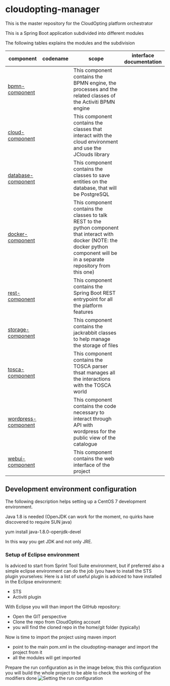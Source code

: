 # cloudopting-manager
This is the master repository for the CloudOpting platform orchestrator

This is a Spring Boot application subdivided into different modules

The following tables explains the modules and the subdivision

| component | codename | scope | interface documentation |
| --- | --- | --- | --- |
| [bpmn-component](https://github.com/CloudOpting/cloudopting-manager/tree/master/bpmn-component "bpmn-component") | | This component contains the BPMN engine, the processes and the related classes of the Activiti BPMN engine | |
| [cloud-component](https://github.com/CloudOpting/cloudopting-manager/tree/master/cloud-component "cloud-component") | | This component contains the classes that interact with the cloud environment and use the JClouds library | |
| [database-component](https://github.com/CloudOpting/cloudopting-manager/tree/master/database-component "database-component") | | This component contains the classes to save entities on the database, that will be PostgreSQL | |
| [docker-component](https://github.com/CloudOpting/cloudopting-manager/tree/master/docker-component "docker-component") | | This component contains the classes to talk REST to the python component that interact with docker (NOTE: the docker python component will be in a separate repository from this one) | |
| [rest-component](https://github.com/CloudOpting/cloudopting-manager/tree/master/rest-component "rest-component") | | This component contains the Spring Boot REST entrypoint for all the platform features | |
| [storage-component](https://github.com/CloudOpting/cloudopting-manager/tree/master/storage-component "storage-component") | | This component contains the jackrabbit classes to help manage the storage of files | |
| [tosca-component](https://github.com/CloudOpting/cloudopting-manager/tree/master/tosca-component "tosca-component") | | This component contains the TOSCA parser thsat manages all the interactions with the TOSCA world | |
| [wordpress-component](https://github.com/CloudOpting/cloudopting-manager/tree/master/wordpress-component "wordpress-component") | | This component contains the code necessary to interact through API with wordpress for the public view of the catalogue | |
| [webui-component](https://github.com/CloudOpting/cloudopting-manager/tree/master/webui-component "webui-component") | | This component contains the web interface of the project | |

## Development environment configuration
The following description helps setting up a CentOS 7 development environment.

Java 1.8 is needed (OpenJDK can work for the moment, no quirks have discovered to require SUN java)

yum install java-1.8.0-openjdk-devel

In this way you get JDK and not only JRE.

### Setup of Eclipse environment
Is adviced to start from Sprint Tool Suite environment, but if preferred also a simple eclipse environment can do the job (you have to install the STS plugin yourselves:
Here is a list of useful plugin is adviced to have installed in the Eclipse environment:
 * STS
 * Activiti plugin

With Eclipse you will than import the GitHub repository:
 * Open the GIT perspective
 * Clone the repo from CloudOpting account
 * you will find the cloned repo in the home/git folder (typically)

Now is time to import the project using maven import
 * point to the main pom.xml in the cloudopting-manager and import the project from it
 * all the modules will get imported

Prepare the run configuration as in the image below, this this configuration you will build the whole project to be able to check the working of the modifiers done 
![Setting the run configuration](https://raw.githubusercontent.com/CloudOpting/cloudopting-manager/master/documentation/runconfig.png)
